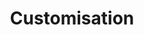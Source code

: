 ---
title: "Customisation"
weight: 8
type: docs
description: >
  Additional tweaks and mods for the main setup.
---